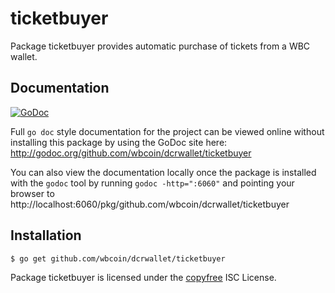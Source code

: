 ticketbuyer
===========

Package ticketbuyer provides automatic purchase of tickets from a WBC wallet.

## Documentation

[![GoDoc](https://godoc.org/github.com/wbcoin/dcrwallet/ticketbuyer?status.png)](http://godoc.org/github.com/wbcoin/dcrwallet/ticketbuyer)

Full `go doc` style documentation for the project can be viewed online without
installing this package by using the GoDoc site here:
http://godoc.org/github.com/wbcoin/dcrwallet/ticketbuyer

You can also view the documentation locally once the package is installed with
the `godoc` tool by running `godoc -http=":6060"` and pointing your browser to
http://localhost:6060/pkg/github.com/wbcoin/dcrwallet/ticketbuyer

## Installation

```bash
$ go get github.com/wbcoin/dcrwallet/ticketbuyer
```

Package ticketbuyer is licensed under the [copyfree](http://copyfree.org) ISC
License.
